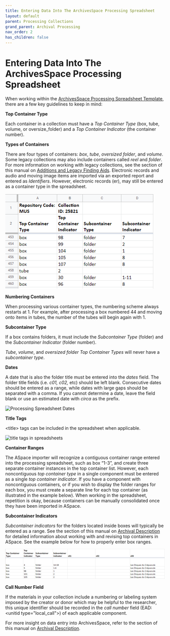 ```yaml
---
title: Entering Data Into The ArchivesSpace Processing Spreadsheet
layout: default
parent: Processing Collections
grand_parent: Archival Processing
nav_order: 2
has_children: false
---
```

# Entering Data Into The ArchivesSpace Processing Spreadsheet
When working within the [ArchivesSpace Processing Spreadsheet Template](https://docs.google.com/spreadsheets/d/1TEPAgzKzb5C8IWVkRfHy2--Wj4sMdM6XitKM4ZZiesg/edit#gid=0), there are a few key guidelines to keep in mind:

**Top Container Type**

Each container in a collection must have a _Top Container Type_ (box, tube, volume, or oversize_folder) and a _Top Container Indicator_ (the container number). 

**Types of Containers**

There are four types of containers: _box_, _tube_, _oversized folder_, and _volume_. Some legacy collections may also include containers called _reel_ and _folder_. For more information on working with legacy collections, see the section of this manual on [Additions and Legacy Finding Aids](). Electronic records and audio and moving image items are imported via an exported report and entered as _Identifiers_. However, electronic records (er), may still be entered as a container type in the spreadsheet. 

![Processing Spreadsheet Image](Images/04-Processing_spreadsheet.png)

**Numbering Containers**

When processing various container types, the numbering scheme always restarts at 1. For example, after processing a box numbered 44 and moving onto items in tubes, the number of the tubes will begin again with 1. 

**Subcontainer Type**

If a box contains folders, it must include the _Subcontainer Type_ (folder) and the _Subcontainer Indicator_ (folder number).

_Tube_, _volume_, and _oversized folder_ _Top Container Types_ will never have a _subcontainer type_.

**Dates**

A date that is also the folder title must be entered into the _dates_ field. The folder title fields (i.e. _c01, c02,_ etc) should be left blank. Consecutive dates should be entered as a range, while dates with large gaps should be separated with a comma. If you cannot determine a date, leave the field blank or use an estimated date with _circa_ as the prefix.

![Processing Spreadsheet Dates](/Images/05-Processing-spreadsheet-dates.png)

**Title Tags**

\<title> tags can be included in the spreadsheet when applicable.

![title tags in spreadsheets](/Images/06-title-tags.png)

**Container Ranges**

The ASpace importer will recognize a contiguous container range entered into the processing spreadsheet, such as box “1-3”, and create three separate container instances in the top container list. However, each noncontiguous _top container type_ in a single component must be entered as a single _top container indicator_. If you have a component with noncontiguous containers, or if you wish to display the folder ranges for each box, you must create a separate line for each top container (as illustrated in the example below). When working in the spreadsheet, repetition is okay, because containers can be manually consolidated once they have been imported in ASpace.

**Subcontainer Indicators**

_Subcontainer indicators_ for the folders located inside boxes will typically be entered as a range. See the section of this manual on [Archival Description ]()for detailed information about working with and revising top containers in ASpace. See the example below for how to properly enter box ranges.

![folder ranges](Images/07-folder-ranges.png)

**Call Number Field**

If the materials in your collection include a numbering or labeling system imposed by the creator or donor which may be helpful to the researcher, this unique identifier should be recorded in the _call number_ field (EAD: \<unitid type="local\_call">) of each applicable component. 

For more insight on data entry into ArchivesSpace, refer to the section of this manual on [Archival Description]().










